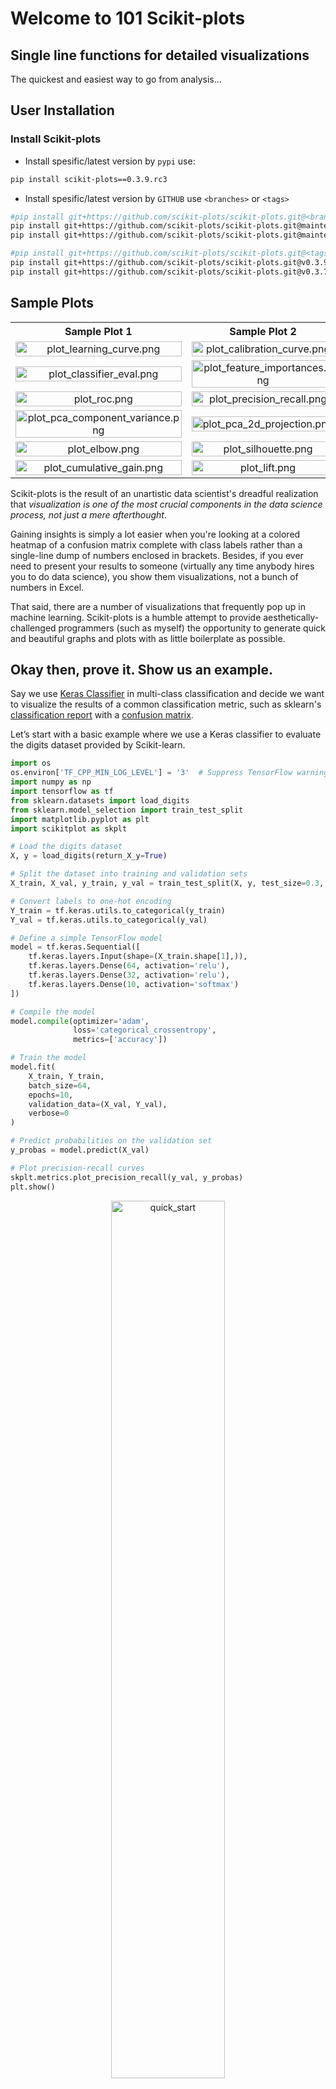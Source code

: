 # Welcome to 101 Scikit-plots

## Single line functions for detailed visualizations

The quickest and easiest way to go from analysis...


## User Installation

### Install Scikit-plots

- Install spesific/latest version by `pypi` use:

```sh
pip install scikit-plots==0.3.9.rc3
```

- Install spesific/latest version by `GITHUB` use `<branches>` or `<tags>`

```bash
#pip install git+https://github.com/scikit-plots/scikit-plots.git@<branches>
pip install git+https://github.com/scikit-plots/scikit-plots.git@maintenance/0.3.x
pip install git+https://github.com/scikit-plots/scikit-plots.git@maintenance/0.3.7

#pip install git+https://github.com/scikit-plots/scikit-plots.git@<tags>
pip install git+https://github.com/scikit-plots/scikit-plots.git@v0.3.9.rc3
pip install git+https://github.com/scikit-plots/scikit-plots.git@v0.3.7
```

## Sample Plots

<table style="margin-left:auto;margin-right:auto;width:100%;border-collapse:collapse;">
  <tr>
    <th style="width:50%;text-align:center;">Sample Plot 1</th>
    <th style="width:50%;text-align:center;">Sample Plot 2</th>
  </tr>
  <tr>
    <td style="width:50%;text-align:center;">
      <img style="display:block;width:100%;height:auto;" alt="plot_learning_curve.png" src="https://raw.githubusercontent.com/scikit-plots/scikit-plots.github.io/refs/heads/muhammed-dev/dev/_images/scikitplot-api-estimators-plot_learning_curve-1.png">
    </td>
    <td style="width:50%;text-align:center;">
      <img style="display:block;width:100%;height:auto;" alt="plot_calibration_curve.png" src="https://raw.githubusercontent.com/scikit-plots/scikit-plots.github.io/refs/heads/muhammed-dev/dev/_images/scikitplot-api-metrics-plot_calibration-1.png">
    </td>
  </tr>
  <tr>
    <td style="width:50%;text-align:center;">
      <img style="display:block;width:100%;height:auto;" alt="plot_classifier_eval.png" src="https://raw.githubusercontent.com/scikit-plots/scikit-plots.github.io/refs/heads/muhammed-dev/dev/_images/scikitplot-api-metrics-plot_classifier_eval-1.png">
    </td>
    <td style="width:50%;text-align:center;">
      <img style="display:block;width:100%;height:auto;" alt="plot_feature_importances.png" src="https://raw.githubusercontent.com/scikit-plots/scikit-plots.github.io/refs/heads/muhammed-dev/dev/_images/scikitplot-api-estimators-plot_feature_importances-1.png">
    </td>
  </tr>
  <tr>
    <td style="width:50%;text-align:center;">
      <img style="display:block;width:100%;height:auto;" alt="plot_roc.png" src="https://raw.githubusercontent.com/scikit-plots/scikit-plots.github.io/refs/heads/muhammed-dev/dev/_images/scikitplot-api-metrics-plot_roc-1.png">
    </td>
    <td style="width:50%;text-align:center;">
      <img style="display:block;width:100%;height:auto;" alt="plot_precision_recall.png" src="https://raw.githubusercontent.com/scikit-plots/scikit-plots.github.io/refs/heads/muhammed-dev/dev/_images/scikitplot-api-metrics-plot_precision_recall-1.png">
    </td>
  </tr>
  <tr>
    <td style="width:50%;text-align:center;">
      <img style="display:block;width:100%;height:auto;" alt="plot_pca_component_variance.png" src="https://raw.githubusercontent.com/scikit-plots/scikit-plots.github.io/refs/heads/muhammed-dev/dev/_images/scikitplot-api-decomposition-plot_pca_component_variance-1.png">
    </td>
    <td style="width:50%;text-align:center;">
      <img style="display:block;width:100%;height:auto;" alt="plot_pca_2d_projection.png" src="https://raw.githubusercontent.com/scikit-plots/scikit-plots.github.io/refs/heads/muhammed-dev/dev/_images/scikitplot-api-decomposition-plot_pca_2d_projection-1.png">
    </td>
  </tr>
  <tr>
    <td style="width:50%;text-align:center;">
      <img style="display:block;width:100%;height:auto;" alt="plot_elbow.png" src="https://raw.githubusercontent.com/scikit-plots/scikit-plots.github.io/refs/heads/muhammed-dev/dev/_images/scikitplot-api-estimators-plot_elbow-1.png">
    </td>
    <td style="width:50%;text-align:center;">
      <img style="display:block;width:100%;height:auto;" alt="plot_silhouette.png" src="https://raw.githubusercontent.com/scikit-plots/scikit-plots.github.io/refs/heads/muhammed-dev/dev/_images/scikitplot-api-metrics-plot_silhouette-1.png">
    </td>
  </tr>
  <tr>
    <td style="width:50%;text-align:center;">
      <img style="display:block;width:100%;height:auto;" alt="plot_cumulative_gain.png" src="https://raw.githubusercontent.com/scikit-plots/scikit-plots.github.io/refs/heads/muhammed-dev/dev/_images/scikitplot-api-kds-plot_cumulative_gain-1.png">
    </td>
    <td style="width:50%;text-align:center;">
      <img style="display:block;width:100%;height:auto;" alt="plot_lift.png" src="https://raw.githubusercontent.com/scikit-plots/scikit-plots.github.io/refs/heads/muhammed-dev/dev/_images/scikitplot-api-kds-plot_lift-1.png">
    </td>
  </tr>
</table>


Scikit-plots is the result of an unartistic data scientist's dreadful realization that *visualization is one of the most crucial components in the data science process, not just a mere afterthought*.

Gaining insights is simply a lot easier when you're looking at a colored heatmap of a confusion matrix complete with class labels rather than a single-line dump of numbers enclosed in brackets. Besides, if you ever need to present your results to someone (virtually any time anybody hires you to do data science), you show them visualizations, not a bunch of numbers in Excel.

That said, there are a number of visualizations that frequently pop up in machine learning. Scikit-plots is a humble attempt to provide aesthetically-challenged programmers (such as myself) the opportunity to generate quick and beautiful graphs and plots with as little boilerplate as possible.

## Okay then, prove it. Show us an example.

Say we use [Keras Classifier](https://keras.io/api/models/sequential/) in multi-class classification and decide we want to visualize the results of a common classification metric, such as sklearn's [classification report](https://scikit-learn.org/stable/modules/generated/sklearn.metrics.classification_report.html) with a [confusion matrix](https://scikit-learn.org/stable/auto_examples/model_selection/plot_confusion_matrix.html).

Let’s start with a basic example where we use a Keras classifier to evaluate the digits dataset provided by Scikit-learn.

```python
import os
os.environ['TF_CPP_MIN_LOG_LEVEL'] = '3'  # Suppress TensorFlow warnings
import numpy as np
import tensorflow as tf
from sklearn.datasets import load_digits
from sklearn.model_selection import train_test_split
import matplotlib.pyplot as plt
import scikitplot as skplt

# Load the digits dataset
X, y = load_digits(return_X_y=True)

# Split the dataset into training and validation sets
X_train, X_val, y_train, y_val = train_test_split(X, y, test_size=0.3, random_state=1)

# Convert labels to one-hot encoding
Y_train = tf.keras.utils.to_categorical(y_train)
Y_val = tf.keras.utils.to_categorical(y_val)

# Define a simple TensorFlow model
model = tf.keras.Sequential([
    tf.keras.layers.Input(shape=(X_train.shape[1],)),
    tf.keras.layers.Dense(64, activation='relu'),
    tf.keras.layers.Dense(32, activation='relu'),
    tf.keras.layers.Dense(10, activation='softmax')
])

# Compile the model
model.compile(optimizer='adam',
              loss='categorical_crossentropy',
              metrics=['accuracy'])

# Train the model
model.fit(
    X_train, Y_train,
    batch_size=64,
    epochs=10,
    validation_data=(X_val, Y_val),
    verbose=0
)

# Predict probabilities on the validation set
y_probas = model.predict(X_val)

# Plot precision-recall curves
skplt.metrics.plot_precision_recall(y_val, y_probas)
plt.show()
```

<div align=center>
  <img style="display:block;width:60%;height:auto;align:center;" alt="quick_start" src="https://scikit-plots.github.io/stable/_images/quick_start-2.png">
</div>

Pretty.

## Maximum flexibility. Compatibility with non-scikit-learn objects.

Although Scikit-plot is loosely based around the scikit-learn interface, you don't actually need scikit-learn objects to use the available functions. 
As long as you provide the functions what they're asking for, they'll happily draw the plots for you.

The possibilities are endless.

## Release Notes

See the [changelog](https://scikit-plots.github.io/dev/whats_new/index.html)
for a history of notable changes to scikit-plots.

## Documentation and Examples

Explore the full features of Scikit-plot.

## Contributing to scikit-plots

Reporting a bug? Suggesting a feature? Want to add your own plot to the library? Visit our.

## Citing scikit-plots

1. scikit-plots, “scikit-plots: vlatest”. Zenodo, Aug. 23, 2024.
   DOI: [10.5281/zenodo.13367000](https://doi.org/10.5281/zenodo.13367000).

2. scikit-plots, “scikit-plots: v0.3.8dev0”. Zenodo, Aug. 23, 2024.
   DOI: [10.5281/zenodo.13367001](https://doi.org/10.5281/zenodo.13367001).
